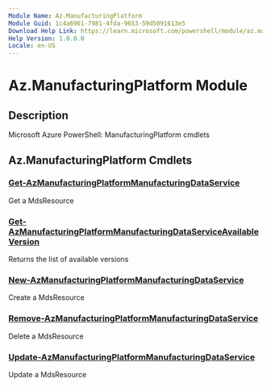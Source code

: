 ```yaml
---
Module Name: Az.ManufacturingPlatform
Module Guid: 1c4a6961-7981-4fda-9653-59d5091613e5
Download Help Link: https://learn.microsoft.com/powershell/module/az.manufacturingplatform
Help Version: 1.0.0.0
Locale: en-US
---
```


# Az.ManufacturingPlatform Module
## Description
Microsoft Azure PowerShell: ManufacturingPlatform cmdlets

## Az.ManufacturingPlatform Cmdlets
### [Get-AzManufacturingPlatformManufacturingDataService](Get-AzManufacturingPlatformManufacturingDataService.md)
Get a MdsResource

### [Get-AzManufacturingPlatformManufacturingDataServiceAvailableVersion](Get-AzManufacturingPlatformManufacturingDataServiceAvailableVersion.md)
Returns the list of available versions

### [New-AzManufacturingPlatformManufacturingDataService](New-AzManufacturingPlatformManufacturingDataService.md)
Create a MdsResource

### [Remove-AzManufacturingPlatformManufacturingDataService](Remove-AzManufacturingPlatformManufacturingDataService.md)
Delete a MdsResource

### [Update-AzManufacturingPlatformManufacturingDataService](Update-AzManufacturingPlatformManufacturingDataService.md)
Update a MdsResource

